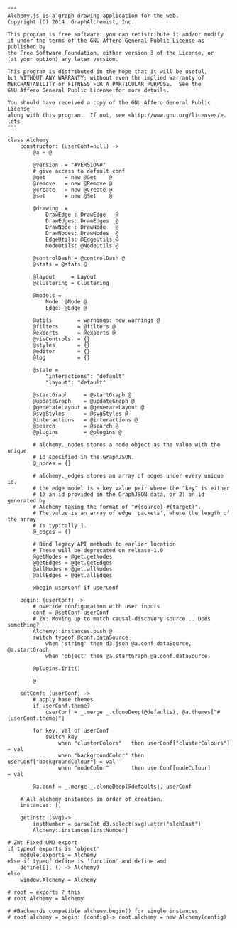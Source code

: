 <!-- For the next release
---
position: 8
title: Anotated Source
---
-->

    """
    Alchemy.js is a graph drawing application for the web.
    Copyright (C) 2014  GraphAlchemist, Inc.

    This program is free software: you can redistribute it and/or modify
    it under the terms of the GNU Affero General Public License as published by
    the Free Software Foundation, either version 3 of the License, or
    (at your option) any later version.

    This program is distributed in the hope that it will be useful,
    but WITHOUT ANY WARRANTY; without even the implied warranty of
    MERCHANTABILITY or FITNESS FOR A PARTICULAR PURPOSE.  See the
    GNU Affero General Public License for more details.

    You should have received a copy of the GNU Affero General Public License
    along with this program.  If not, see <http://www.gnu.org/licenses/>.
    lets
    """

    class Alchemy
        constructor: (userConf=null) ->
            @a = @

            @version  = "#VERSION#"
            # give access to default conf
            @get      = new @Get    @
            @remove   = new @Remove @
            @create   = new @Create @
            @set      = new @Set    @

            @drawing  =
                DrawEdge : DrawEdge   @
                DrawEdges: DrawEdges  @
                DrawNode : DrawNode   @
                DrawNodes: DrawNodes  @
                EdgeUtils: @EdgeUtils @
                NodeUtils: @NodeUtils @

            @controlDash = @controlDash @
            @stats = @stats @

            @layout     = Layout
            @clustering = Clustering

            @models =
                Node: @Node @
                Edge: @Edge @

            @utils        = warnings: new warnings @
            @filters      = @filters @
            @exports      = @exports @
            @visControls  = {}
            @styles       = {}
            @editor       = {}
            @log          = {}

            @state =
                "interactions": "default"
                "layout": "default"

            @startGraph     = @startGraph @
            @updateGraph    = @updateGraph @
            @generateLayout = @generateLayout @
            @svgStyles      = @svgStyles @
            @interactions   = @interactions @
            @search         = @search @
            @plugins        = @plugins @

	        # alchemy._nodes stores a node object as the value with the unique
            # id specified in the GraphJSON.
            @_nodes = {}

            # alchemy._edges stores an array of edges under every unique id.
            # the edge model is a key value pair where the "key" is either
            # 1) an id provided in the GraphJSON data, or 2) an id generated by
            # Alchemy taking the format of "#{source}-#{target}".
            # The value is an array of edge 'packets', where the length of the array
            # is typically 1.
            @_edges = {}

            # Bind legacy API methods to earlier location
            # These will be deprecated on release-1.0
            @getNodes = @get.getNodes
            @getEdges = @get.getEdges
            @allNodes = @get.allNodes
            @allEdges = @get.allEdges

            @begin userConf if userConf

        begin: (userConf) ->
            # overide configuration with user inputs
            conf = @setConf userConf
            # ZW: Moving up to match causal-discovery source... Does something?
            Alchemy::instances.push @
            switch typeof @conf.dataSource
                when 'string' then d3.json @a.conf.dataSource, @a.startGraph
                when 'object' then @a.startGraph @a.conf.dataSource

            @plugins.init()

            @

        setConf: (userConf) ->
            # apply base themes
            if userConf.theme?
                userConf = _.merge _.cloneDeep(@defaults), @a.themes["#{userConf.theme}"]

            for key, val of userConf
                switch key
                    when "clusterColors"   then userConf["clusterColours"]   = val
                    when "backgroundColor" then userConf["backgroundColour"] = val
                    when "nodeColor"       then userConf[nodeColour]         = val

            @a.conf = _.merge _.cloneDeep(@defaults), userConf

        # All alchemy instances in order of creation.
        instances: []

        getInst: (svg)->
            instNumber = parseInt d3.select(svg).attr("alchInst")
            Alchemy::instances[instNumber]

    # ZW: Fixed UMD export
    if typeof exports is 'object'
        module.exports = Alchemy
    else if typeof define is 'function' and define.amd
        define([], () -> Alchemy)
    else
        window.Alchemy = Alchemy

    # root = exports ? this
    # root.Alchemy = Alchemy

    # #Backwards compatible alchemy.begin() for single instances
    # root.alchemy = begin: (config)-> root.alchemy = new Alchemy(config)
